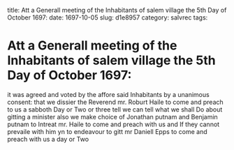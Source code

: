 title: Att a Generall meeting of the Inhabitants of salem village the 5th Day of October 1697:
date: 1697-10-05
slug: d1e8957
category: salvrec
tags: 


<div markdown class="doc" id="d1e8957">


# Att a Generall meeting of the Inhabitants of salem village the 5th Day of October 1697: 

it was agreed and voted by the affore said Inhabitants by a unanimous consent: that we dissier the Reverend mr. Roburt Haile to come and preach to us a sabboth Day or Two or three tell we can tell what we shall Do about gitting a minister also we make choice of Jonathan putnam and Benjamin putnam to Intreat mr. Haile to come and preach with us and If they cannot prevaile with him yn to endeavour to gitt mr Daniell Epps to come and preach with us a day or Two
</div>